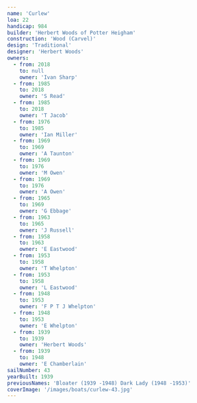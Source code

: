 ```yaml
---
name: 'Curlew'
loa: 22
handicap: 984
builder: 'Herbert Woods of Potter Heigham'
construction: 'Wood (Carvel)'
design: 'Traditional'
designer: 'Herbert Woods'
owners:
  - from: 2018
    to: null
    owner: 'Ivan Sharp'
  - from: 1985
    to: 2018
    owner: 'S Read'
  - from: 1985
    to: 2018
    owner: 'T Jacob'
  - from: 1976
    to: 1985
    owner: 'Ian Miller'
  - from: 1969
    to: 1969
    owner: 'A Taunton'
  - from: 1969
    to: 1976
    owner: 'M Owen'
  - from: 1969
    to: 1976
    owner: 'A Owen'
  - from: 1965
    to: 1969
    owner: 'G Ebbage'
  - from: 1963
    to: 1965
    owner: 'J Russell'
  - from: 1958
    to: 1963
    owner: 'E Eastwood'
  - from: 1953
    to: 1958
    owner: 'T Whelpton'
  - from: 1953
    to: 1958
    owner: 'L Eastwood'
  - from: 1948
    to: 1953
    owner: 'F P T J Whelpton'
  - from: 1948
    to: 1953
    owner: 'E Whelpton'
  - from: 1939
    to: 1939
    owner: 'Herbert Woods'
  - from: 1939
    to: 1948
    owner: 'E Chamberlain'
sailNumber: 43
yearBuilt: 1939
previousNames: 'Bloater (1939 -1948) Dark Lady (1948 -1953)'
coverImage: '/images/boats/curlew-43.jpg'
---
```

